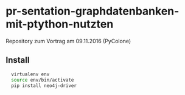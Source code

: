 # pr-sentation-graphdatenbanken-mit-ptython-nutzten
Repository zum Vortrag am 09.11.2016 (PyColone)


## Install

```sh
  virtualenv env
  source env/bin/activate
  pip install neo4j-driver
```
